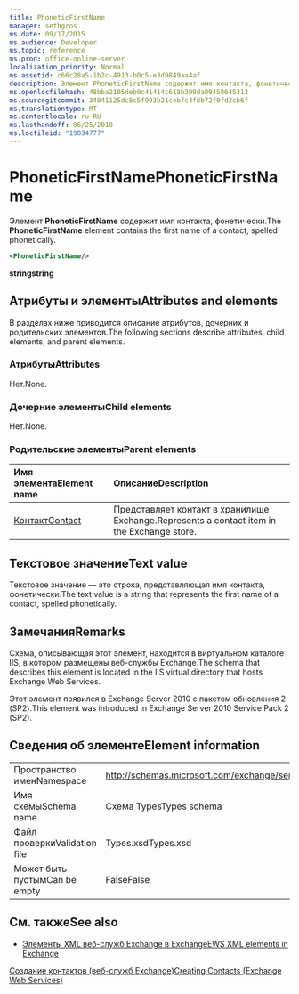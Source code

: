 ```yaml
---
title: PhoneticFirstName
manager: sethgros
ms.date: 09/17/2015
ms.audience: Developer
ms.topic: reference
ms.prod: office-online-server
localization_priority: Normal
ms.assetid: c66c28a5-1b2c-4913-b0c5-e3d9849aa4af
description: Элемент PhoneticFirstName содержит имя контакта, фонетически.
ms.openlocfilehash: 48bba2105deb0c41414c618b399da09458645312
ms.sourcegitcommit: 34041125dc8c5f993b21cebfc4f8b72f0fd2cb6f
ms.translationtype: MT
ms.contentlocale: ru-RU
ms.lasthandoff: 06/25/2018
ms.locfileid: "19834777"
---
```

# <a name="phoneticfirstname"></a><span data-ttu-id="a3748-103">PhoneticFirstName</span><span class="sxs-lookup"><span data-stu-id="a3748-103">PhoneticFirstName</span></span>

<span data-ttu-id="a3748-104">Элемент **PhoneticFirstName** содержит имя контакта, фонетически.</span><span class="sxs-lookup"><span data-stu-id="a3748-104">The **PhoneticFirstName** element contains the first name of a contact, spelled phonetically.</span></span> 
  
```XML
<PhoneticFirstName/>
```

 <span data-ttu-id="a3748-105">**string**</span><span class="sxs-lookup"><span data-stu-id="a3748-105">**string**</span></span>
## <a name="attributes-and-elements"></a><span data-ttu-id="a3748-106">Атрибуты и элементы</span><span class="sxs-lookup"><span data-stu-id="a3748-106">Attributes and elements</span></span>

<span data-ttu-id="a3748-107">В разделах ниже приводится описание атрибутов, дочерних и родительских элементов.</span><span class="sxs-lookup"><span data-stu-id="a3748-107">The following sections describe attributes, child elements, and parent elements.</span></span>
  
### <a name="attributes"></a><span data-ttu-id="a3748-108">Атрибуты</span><span class="sxs-lookup"><span data-stu-id="a3748-108">Attributes</span></span>

<span data-ttu-id="a3748-109">Нет.</span><span class="sxs-lookup"><span data-stu-id="a3748-109">None.</span></span>
  
### <a name="child-elements"></a><span data-ttu-id="a3748-110">Дочерние элементы</span><span class="sxs-lookup"><span data-stu-id="a3748-110">Child elements</span></span>

<span data-ttu-id="a3748-111">Нет.</span><span class="sxs-lookup"><span data-stu-id="a3748-111">None.</span></span>
  
### <a name="parent-elements"></a><span data-ttu-id="a3748-112">Родительские элементы</span><span class="sxs-lookup"><span data-stu-id="a3748-112">Parent elements</span></span>

|<span data-ttu-id="a3748-113">**Имя элемента**</span><span class="sxs-lookup"><span data-stu-id="a3748-113">**Element name**</span></span>|<span data-ttu-id="a3748-114">**Описание**</span><span class="sxs-lookup"><span data-stu-id="a3748-114">**Description**</span></span>|
|:-----|:-----|
|[<span data-ttu-id="a3748-115">Контакт</span><span class="sxs-lookup"><span data-stu-id="a3748-115">Contact</span></span>](contact.md) <br/> |<span data-ttu-id="a3748-116">Представляет контакт в хранилище Exchange.</span><span class="sxs-lookup"><span data-stu-id="a3748-116">Represents a contact item in the Exchange store.</span></span>  <br/> |
   
## <a name="text-value"></a><span data-ttu-id="a3748-117">Текстовое значение</span><span class="sxs-lookup"><span data-stu-id="a3748-117">Text value</span></span>

<span data-ttu-id="a3748-118">Текстовое значение — это строка, представляющая имя контакта, фонетически.</span><span class="sxs-lookup"><span data-stu-id="a3748-118">The text value is a string that represents the first name of a contact, spelled phonetically.</span></span>
  
## <a name="remarks"></a><span data-ttu-id="a3748-119">Замечания</span><span class="sxs-lookup"><span data-stu-id="a3748-119">Remarks</span></span>

<span data-ttu-id="a3748-120">Схема, описывающая этот элемент, находится в виртуальном каталоге IIS, в котором размещены веб-службы Exchange.</span><span class="sxs-lookup"><span data-stu-id="a3748-120">The schema that describes this element is located in the IIS virtual directory that hosts Exchange Web Services.</span></span>
  
<span data-ttu-id="a3748-121">Этот элемент появился в Exchange Server 2010 с пакетом обновления 2 (SP2).</span><span class="sxs-lookup"><span data-stu-id="a3748-121">This element was introduced in Exchange Server 2010 Service Pack 2 (SP2).</span></span>
  
## <a name="element-information"></a><span data-ttu-id="a3748-122">Сведения об элементе</span><span class="sxs-lookup"><span data-stu-id="a3748-122">Element information</span></span>

|||
|:-----|:-----|
|<span data-ttu-id="a3748-123">Пространство имен</span><span class="sxs-lookup"><span data-stu-id="a3748-123">Namespace</span></span>  <br/> |http://schemas.microsoft.com/exchange/services/2006/types  <br/> |
|<span data-ttu-id="a3748-124">Имя схемы</span><span class="sxs-lookup"><span data-stu-id="a3748-124">Schema name</span></span>  <br/> |<span data-ttu-id="a3748-125">Схема Types</span><span class="sxs-lookup"><span data-stu-id="a3748-125">Types schema</span></span>  <br/> |
|<span data-ttu-id="a3748-126">Файл проверки</span><span class="sxs-lookup"><span data-stu-id="a3748-126">Validation file</span></span>  <br/> |<span data-ttu-id="a3748-127">Types.xsd</span><span class="sxs-lookup"><span data-stu-id="a3748-127">Types.xsd</span></span>  <br/> |
|<span data-ttu-id="a3748-128">Может быть пустым</span><span class="sxs-lookup"><span data-stu-id="a3748-128">Can be empty</span></span>  <br/> |<span data-ttu-id="a3748-129">False</span><span class="sxs-lookup"><span data-stu-id="a3748-129">False</span></span>  <br/> |
   
## <a name="see-also"></a><span data-ttu-id="a3748-130">См. также</span><span class="sxs-lookup"><span data-stu-id="a3748-130">See also</span></span>



- [<span data-ttu-id="a3748-131">Элементы XML веб-служб Exchange в Exchange</span><span class="sxs-lookup"><span data-stu-id="a3748-131">EWS XML elements in Exchange</span></span>](ews-xml-elements-in-exchange.md)


[<span data-ttu-id="a3748-132">Создание контактов (веб-служб Exchange)</span><span class="sxs-lookup"><span data-stu-id="a3748-132">Creating Contacts (Exchange Web Services)</span></span>](http://msdn.microsoft.com/library/4845917e-70d1-481c-bbd7-011ec6571789%28Office.15%29.aspx)

